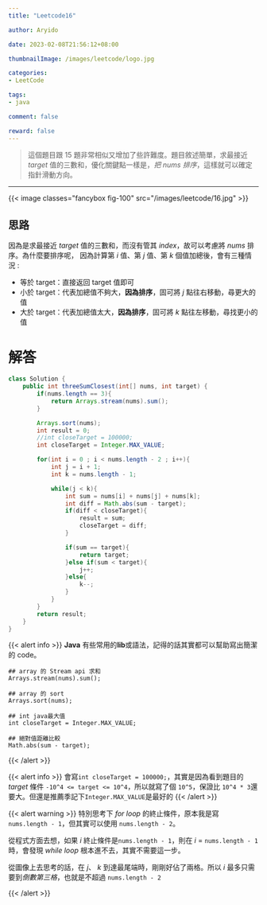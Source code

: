 ```yaml
---
title: "Leetcode16"

author: Aryido

date: 2023-02-08T21:56:12+08:00

thumbnailImage: /images/leetcode/logo.jpg

categories:
- LeetCode

tags:
- java

comment: false

reward: false
---
```

<!--BODY-->
> 這個題目跟 15 題非常相似又增加了些許難度。題目敘述簡單，求最接近 *target* 值的三數和，優化關鍵點一樣是，*把 nums 排序*，這樣就可以確定指針滑動方向。
<!--more-->

---

{{< image classes="fancybox fig-100" src="/images/leetcode/16.jpg" >}}

## 思路
因為是求最接近 *target* 值的三數和，而沒有管其 *index*，故可以考慮將 *nums* 排序。為什麼要排序呢， 因為計算第 *i* 值、第 *j* 值、第 *k* 個值加總後，會有三種情況 :
- 等於 target：直接返回 target 值即可
- 小於 target：代表加總值不夠大，**因為排序**，固可將 *j* 點往右移動，尋更大的值
- 大於 target：代表加總值太大，**因為排序**，固可將 *k* 點往左移動，尋找更小的值


# 解答
```java
class Solution {
    public int threeSumClosest(int[] nums, int target) {
        if(nums.length == 3){
            return Arrays.stream(nums).sum();
        }

        Arrays.sort(nums);
        int result = 0;
        //int closeTarget = 100000;
        int closeTarget = Integer.MAX_VALUE;

        for(int i = 0 ; i < nums.length - 2 ; i++){
            int j = i + 1;
            int k = nums.length - 1;

            while(j < k){
                int sum = nums[i] + nums[j] + nums[k];
                int diff = Math.abs(sum - target);
                if(diff < closeTarget){
                    result = sum;
                    closeTarget = diff;
                }

                if(sum == target){
                    return target;
                }else if(sum < target){
                    j++;
                }else{
                    k--;
                }
            }
        }
        return result;
    }
}
```

{{< alert info >}}
**Java** 有些常用的**lib**或語法，記得的話其實都可以幫助寫出簡潔的 code。
```
## array 的 Stream api 求和
Arrays.stream(nums).sum();

## array 的 sort
Arrays.sort(nums);

## int java最大值
int closeTarget = Integer.MAX_VALUE;

## 絕對值距離比較
Math.abs(sum - target);

```
{{< /alert >}}


{{< alert info >}}
會寫```int closeTarget = 100000;```，其實是因為看到題目的 *target* 條件 ```-10^4 <= target <= 10^4```，所以就寫了個 ```10^5```，保證比 ```10^4 * 3```還要大。但還是推薦季記下```Integer.MAX_VALUE```是最好的
{{< /alert >}}

{{< alert warning >}}
特別思考下 *for loop* 的終止條件，原本我是寫 ```nums.length - 1```，但其實可以使用 ```nums.length - 2```。


從程式方面去想，如果 *i* 終止條件是```nums.length - 1```，則在 *i* = ```nums.length - 1```時，會發現 *while loop* 根本進不去，其實不需要這一步。

從圖像上去思考的話，在 *j*、 *k* 到達最尾端時，剛剛好佔了兩格。所以 *i* 最多只需要到*倒數第三格*，也就是不超過 ```nums.length - 2```

{{< /alert >}}



